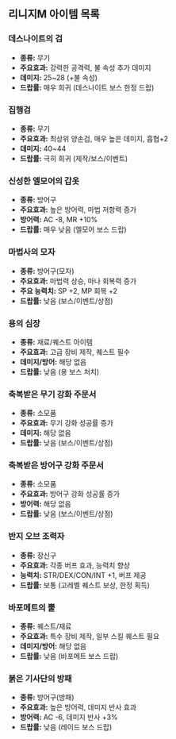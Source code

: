 ## 리니지M 아이템 목록
### 데스나이트의 검
- **종류:** 무기
- **주요효과:** 강력한 공격력, 불 속성 추가 데미지
- **데미지:** 25~28 (+불 속성)
- **드랍률:** 매우 희귀 (데스나이트 보스 한정 드랍)

### 집행검
- **종류:** 무기
- **주요효과:** 최상위 양손검, 매우 높은 데미지, 흡협+2
- **데미지:** 40~44
- **드랍률:** 극히 희귀 (제작/보스/이벤트)

### 신성한 엘모어의 갑옷
- **종류:** 방어구
- **주요효과:** 높은 방어력, 마법 저항력 증가
- **방어력:** AC -8, MR +10%
- **드랍률:** 매우 낮음 (엘모어 보스 드랍)

### 마법사의 모자
- **종류:** 방어구(모자)
- **주요효과:** 마법력 상승, 마나 회복력 증가
- **주요 능력치:** SP +2, MP 회복 +2
- **드랍률:** 낮음 (보스/이벤트/상점)

### 용의 심장
- **종류:** 재료/퀘스트 아이템
- **주요효과:** 고급 장비 제작, 퀘스트 필수
- **데미지/방어:** 해당 없음
- **드랍률:** 낮음 (용 보스 처치)

### 축복받은 무기 강화 주문서
- **종류:** 소모품
- **주요효과:** 무기 강화 성공률 증가
- **데미지:** 해당 없음
- **드랍률:** 낮음 (보스/이벤트/상점)

### 축복받은 방어구 강화 주문서
- **종류:** 소모품
- **주요효과:** 방어구 강화 성공률 증가
- **방어력:** 해당 없음
- **드랍률:** 낮음 (보스/이벤트/상점)

### 반지 오브 조력자
- **종류:** 장신구
- **주요효과:** 각종 버프 효과, 능력치 향상
- **능력치:** STR/DEX/CON/INT +1, 버프 제공
- **드랍률:** 보통 (고레벨 퀘스트 보상, 한정 획득)

### 바포메트의 뿔
- **종류:** 퀘스트/재료
- **주요효과:** 특수 장비 제작, 일부 스킬 퀘스트 필요
- **데미지/방어:** 해당 없음
- **드랍률:** 낮음 (바포메트 보스 드랍)

### 붉은 기사단의 방패
- **종류:** 방어구(방패)
- **주요효과:** 높은 방어력, 데미지 반사 효과
- **방어력:** AC -6, 데미지 반사 +3%
- **드랍률:** 낮음 (레이드 보스 드랍)